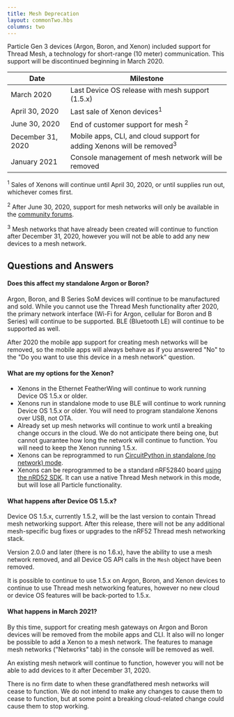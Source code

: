 ```yaml
---
title: Mesh Deprecation
layout: commonTwo.hbs
columns: two
---
```


Particle Gen 3 devices (Argon, Boron, and Xenon) included support for Thread Mesh, a technology for short-range (10 meter) communication. This support will be discontinued beginning in March 2020.

| Date | Milestone |
| ---  | --- |
| March 2020 | Last Device OS release with mesh support (1.5.x) |
| April 30, 2020 | Last sale of Xenon devices<sup>1</sup> |
| June 30, 2020 | End of customer support for mesh <sup>2</sup> | 
| December 31, 2020 | Mobile apps, CLI, and cloud support for adding Xenons will be removed<sup>3</sup> |
| January 2021 | Console management of mesh network will be removed |

<sup>1</sup> Sales of Xenons will continue until April 30, 2020, or until supplies run out, whichever comes first.

<sup>2</sup> After June 30, 2020, support for mesh networks will only be available in the [community forums](https://community.particle.io).

<sup>3</sup> Mesh networks that have already been created will continue to function after December 31, 2020, however you will not be able to add any new devices to a mesh network.

## Questions and Answers

#### Does this affect my standalone Argon or Boron?

Argon, Boron, and B Series SoM devices will continue to be manufactured and sold. While you cannot use the Thread Mesh functionality after 2020, the primary network interface (Wi-Fi for Argon, cellular for Boron and B Series) will continue to be supported. BLE (Bluetooth LE) will continue to be supported as well.

After 2020 the mobile app support for creating mesh networks will be removed, so the mobile apps will always behave as if you answered "No" to the "Do you want to use this device in a mesh network" question.


#### What are my options for the Xenon?

- Xenons in the Ethernet FeatherWing will continue to work running Device OS 1.5.x or older.
- Xenons run in standalone mode to use BLE will continue to work running Device OS 1.5.x or older. You will need to program standalone Xenons over USB, not OTA.
- Already set up mesh networks will continue to work until a breaking change occurs in the cloud. We do not anticipate there being one, but cannot guarantee how long the network will continue to function. You will need to keep the Xenon running 1.5.x.
- Xenons can be reprogrammed to run [CircuitPython in standalone (no network) mode](/tutorials/learn-more/xenon-circuit-python/).
- Xenons can be reprogrammed to be a standard nRF52840 board [using the nRD52 SDK](/datasheets/app-notes/an008-xenon-nordic-sdk). It can use a native Thread Mesh network in this mode, but will lose all Particle functionality.

#### What happens after Device OS 1.5.x?

Device OS 1.5.x, currently 1.5.2, will be the last version to contain Thread mesh networking support. After this release, there will not be any additional mesh-specific bug fixes or upgrades to the nRF52 Thread mesh networking stack.

Version 2.0.0 and later (there is no 1.6.x), have the ability to use a mesh network removed, and all Device OS API calls in the `Mesh` object have been removed.

It is possible to continue to use 1.5.x on Argon, Boron, and Xenon devices to continue to use Thread mesh networking features, however no new cloud or device OS features will be back-ported to 1.5.x.

#### What happens in March 2021?

By this time, support for creating mesh gateways on Argon and Boron devices will be removed from the mobile apps and CLI. It also will no longer be possible to add a Xenon to a mesh network. The features to manage mesh networks ("Networks" tab) in the console will be removed as well.

An existing mesh network will continue to function, however you will not be able to add devices to it after December 31, 2020.

There is no firm date to when these grandfathered mesh networks will cease to function. We do not intend to make any changes to cause them to cease to function, but at some point a breaking cloud-related change could cause them to stop working.

